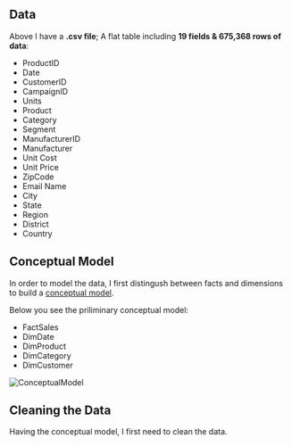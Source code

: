 ## Data
Above I have a **.csv file**; A flat table including **19 fields & 675,368 rows of data**:

- ProductID
- Date
- CustomerID
- CampaignID
- Units
- Product
- Category
- Segment
- ManufacturerID
- Manufacturer
- Unit Cost
- Unit Price
- ZipCode
- Email Name
- City
- State
- Region
- District
- Country

## Conceptual Model
In order to model the data, I first distingush between facts and dimensions to build a [conceptual model](https://powerbi.microsoft.com/en-us/blog/the-conceptual-data-model-and-limits/). 

Below you see the priliminary conceptual model:

- FactSales
- DimDate
- DimProduct
- DimCategory
- DimCustomer

![ConceptualModel](https://github.com/ramin-asaadi/data-modelling-in-power-bi/assets/155740766/6cab1dbc-001c-4c14-b31e-b518e10ccfd6)

## Cleaning the Data
Having the conceptual model, I first need to clean the data.  
